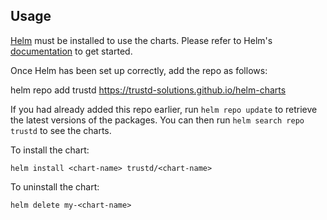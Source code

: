 ## Usage

[Helm](https://helm.sh) must be installed to use the charts.  Please refer to
Helm's [documentation](https://helm.sh/docs) to get started.

Once Helm has been set up correctly, add the repo as follows:

  helm repo add trustd https://trustd-solutions.github.io/helm-charts

If you had already added this repo earlier, run `helm repo update` to retrieve
the latest versions of the packages.  You can then run `helm search repo
trustd` to see the charts.

To install the <chart-name> chart:

    helm install <chart-name> trustd/<chart-name>

To uninstall the chart:

    helm delete my-<chart-name>
